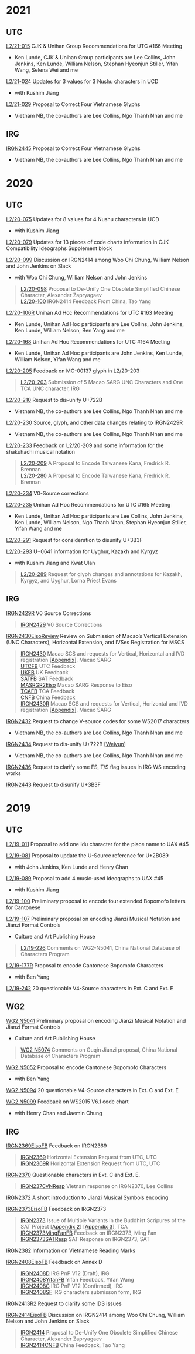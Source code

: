 # 2021

## UTC

[L2/21-015](http://www.unicode.org/L2/L2021/21015-cjk-unihan-group-utc166.pdf) CJK & Unihan Group Recommendations for UTC #166 Meeting</br>
* Ken Lunde, CJK & Unihan Group participants are Lee Collins, John Jenkins, Ken Lunde, William Nelson, Stephan Hyeonjun Stiller, Yifan Wang, Selena Wei and me

[L2/21-024](http://www.unicode.org/L2/L2021/21024-nushu-prop-chg.pdf) Updates for 3 values for 3 Nushu characters in UCD</br>
* with Kushim Jiang

[L2/21-029](http://www.unicode.org/L2/L2021/21029-four-v-source-glyphs.pdf) Proposal to Correct Four Vietnamese Glyphs</br>
* Vietnam NB, the co-authors are Lee Collins, Ngo Thanh Nhan and me

## IRG

[IRGN2445](https://appsrv.cse.cuhk.edu.hk/~irg/irg/irg53/IRGN2445.pdf) Proposal to Correct Four Vietnamese Glyphs</br>
* Vietnam NB, the co-authors are Lee Collins, Ngo Thanh Nhan and me

# 2020

## UTC

[L2/20-075](http://www.unicode.org/L2/L2020/20075-nushu-prop-upd.pdf) Updates for 8 values for 4 Nushu characters in UCD</br>
* with Kushim Jiang

[L2/20-079](http://www.unicode.org/L2/L2020/20079-cjk-comp-supp-upd.pdf) Updates for 13 pieces of code charts information in CJK Compatibility Ideographs Supplement block

[L2/20-099](http://www.unicode.org/L2/L2020/20099-irgn2414-discuss.pdf) Discussion on IRGN2414 among Woo Chi Chung, William Nelson and John Jenkins on Slack</br>
* with Woo Chi Chung, William Nelson and John Jenkins</br>
> [L2/20-098](http://www.unicode.org/L2/L2020/20098-irgn2414-one-char-deunify.pdf) Proposal to De-Unify One Obsolete Simplified Chinese Character, Alexander Zapryagaev</br>
> [L2/20-100](http://www.unicode.org/L2/L2020/20100-irgn2414-china-fdbk.pdf) IRGN2414 Feedback From China, Tao Yang

[L2/20-106R](http://www.unicode.org/L2/L2020/20106r-unihan-adhoc-utc163.pdf) Unihan Ad Hoc Recommendations for UTC #163 Meeting</br>
* Ken Lunde, Unihan Ad Hoc participants are Lee Collins, John Jenkins, Ken Lunde, William Nelson, Ben Yang and me

[L2/20-168](http://www.unicode.org/L2/L2020/20168-unihan-adhoc-utc164.pdf) Unihan Ad Hoc Recommendations for UTC #164 Meeting</br>
* Ken Lunde, Unihan Ad Hoc participants are John Jenkins, Ken Lunde, William Nelson, Yifan Wang and me 

[L2/20-205](http://www.unicode.org/L2/L2020/20205-fdbk-mc-00137.pdf) Feedback on MC-00137 glyph in L2/20-203</br>
> [L2/20-203](http://www.unicode.org/L2/L2020/20205-fdbk-mc-00137.pdf) Submission of 5 Macao SARG UNC Characters and One TCA UNC character, IRG

[L2/20-210](http://www.unicode.org/L2/L2020/20210-irgn2434-disunify-722b.pdf) Request to dis-unify U+722B</br>
* Vietnam NB, the co-authors are Lee Collins, Ngo Thanh Nhan and me

[L2/20-230](http://www.unicode.org/L2/L2020/20230-vn-src-data-chg-irgn2440.pdf) Source, glyph, and other data changes relating to IRGN2429R</br>
* Vietnam NB, the co-authors are Lee Collins, Ngo Thanh Nhan and me

[L2/20-233](http://www.unicode.org/L2/L2020/20233-kana-fdbk-shakuhachi.pdf) Feedback on L2/20-209 and some information for the shakuhachi musical notation</br>
> [L2/20-209](http://www.unicode.org/L2/L2020/20209-taiwan-kana.pdf) A Proposal to Encode Taiwanese Kana, Fredrick R. Brennan</br>
> [L2/20-280](http://www.unicode.org/L2/L2020/20280-taiwan-kana.pdf) A Proposal to Encode Taiwanese Kana, Fredrick R. Brennan

[L2/20-234](http://www.unicode.org/L2/L2020/20234-v0-src-corr-irgn2429r.pdf) V0-Source corrections

[L2/20-235](http://www.unicode.org/L2/L2020/20235-unihan-adhoc-utc165.pdf) Unihan Ad Hoc Recommendations for UTC #165 Meeting</br>
* Ken Lunde, Unihan Ad Hoc participants are Lee Collins, John Jenkins, Ken Lunde, William Nelson, Ngo Thanh Nhan, Stephan Hyeonjun Stiller, Yifan Wang and me

[L2/20-291](http://www.unicode.org/L2/L2020/20291-irgn2443-3b3f-disunify.pdf) Request for consideration to disunify U+3B3F

[L2/20-293](http://www.unicode.org/L2/L2020/20293-0641-issue.pdf) U+0641 information for Uyghur, Kazakh and Kyrgyz</br>
* with Kushim Jiang and Kwat Ulan</br>
> [L2/20-289](http://www.unicode.org/L2/L2020/20289-kazakh-kyrgyz-uyghur-annot.pdf) Request for glyph changes and annotations for Kazakh, Kyrgyz, and Uyghur, Lorna Priest Evans

## IRG

[IRGN2429R](https://appsrv.cse.cuhk.edu.hk/~irg/irg/irg53/IRGN2429R_V0SourceCorrections.pdf) V0 Source Corrections</br>
> [IRGN2429](https://appsrv.cse.cuhk.edu.hk/~irg/irg/irg53/IRGN2429_V0-SourceCorrections.pdf) V0 Source Corrections

[IRGN2430EisoReview](https://appsrv.cse.cuhk.edu.hk/~irg/irg/irg53/IRGN2430EisoFeedback.pdf) Review on Submission of Macao’s Vertical Extension (UNC Characters), Horizontal Extension, and IVSes Registration for MSCS</br>
> [IRGN2430](https://appsrv.cse.cuhk.edu.hk/~irg/irg/irg53/IRGN2430.pdf) Macao SCS and requests for Vertical, Horizontal and IVD registration \[[Appendix](https://appsrv.cse.cuhk.edu.hk/~irg/irg/irg53/IRGN2430.zip)\], Macao SARG</br>
> [UTCFB](https://appsrv.cse.cuhk.edu.hk/~irg/irg/irg53/IRGN2430UTCFeedback.pdf) UTC Feedback</br>
> [UKFB](https://appsrv.cse.cuhk.edu.hk/~irg/irg/irg53/IRGN2430UKFeedback.pdf) UK Feedback</br>
> [SATFB](https://appsrv.cse.cuhk.edu.hk/~irg/irg/irg53/IRGN2430SATFeedbackIRGN2430.pdf) SAT Feedback</br>
> [MASRGR2Eiso](https://appsrv.cse.cuhk.edu.hk/~irg/irg/irg53/IRGN2430MSARGResponseToEiso.pdf) Macao SARG Response to Eiso</br>
> [TCAFB](https://appsrv.cse.cuhk.edu.hk/~irg/irg/irg53/IRGN2430TCAFeedback.pdf) TCA Feedback</br>
> [CNFB](https://appsrv.cse.cuhk.edu.hk/~irg/irg/irg53/IRGN2431ChinaFeedback.pdf) China Feedback</br>
> [IRGN2430R](https://appsrv.cse.cuhk.edu.hk/~irg/irg/irg53/IRGN2430R.pdf) Macao SCS and requests for Vertical, Horizontal and IVD registration  \[[Appendix](https://appsrv.cse.cuhk.edu.hk/~irg/irg/irg53/IRGN2430R.zip)\], Macao SARG

[IRGN2432](https://appsrv.cse.cuhk.edu.hk/~irg/irg/irg53/IRGN2432.pdf) Request to change V-source codes for some WS2017 characters</br>
* Vietnam NB, the co-authors are Lee Collins, Ngo Thanh Nhan and me

[IRGN2434](https://drive.google.com/file/d/162T5y6gcrzmECaaOV9nqSt0V0PDp0NEf/view?usp=sharing) Request to dis-unify U+722B \[[Weiyun](https://share.weiyun.com/AEh5i2ef)\]</br>
* Vietnam NB, the co-authors are Lee Collins, Ngo Thanh Nhan and me

[IRGN2436](https://appsrv.cse.cuhk.edu.hk/~irg/irg/irg53/IRGN2436_FS_TSf_issues.pdf) Request to clarify some FS, T/S flag issues in IRG WS encoding works

[IRGN2443](https://appsrv.cse.cuhk.edu.hk/~irg/irg/irg53/IRGN2443_3B3F_disunify.pdf) Request to disunify U+3B3F

# 2019

## UTC

[L2/19-011](http://www.unicode.org/L2/L2019/19011-uax45-idu-san.pdf) Proposal to add one Idu character for the place name to UAX \#45

[L2/19-081](http://www.unicode.org/L2/L2019/19081-usource-ref-update.pdf) Proposal to update the U-Source reference for U+2B089</br>
* with John Jenkins, Ken Lunde and Henry Chan

[L2/19-089](http://www.unicode.org/L2/L2019/19089-uax45music.pdf) Proposal to add 4 music-used ideographs to UAX \#45</br>
* with Kushim Jiang

[L2/19-100](http://www.unicode.org/L2/L2019/19100-cantonese-bopomofo.pdf) Preliminary proposal to encode four extended Bopomofo letters for Cantonese

[L2/19-107](http://www.unicode.org/L2/L2019/19107-n5041-jianzi-notation.pdf) Preliminary proposal on encoding Jianzi Musical Notation and Jianzi Format Controls</br>
* Culture and Art Publishing House</br>
> [L2/19-226](http://www.unicode.org/L2/L2019/19226-n5074-jianzi-cmt.pdf) Comments on WG2-N5041, China National Database of Characters Program

[L2/19-177R](http://www.unicode.org/L2/L2019/19177r-cantonese-bopomofo.pdf) Proposal to encode Cantonese Bopomofo Characters</br>
* with Ben Yang

[L2/19-242](http://www.unicode.org/L2/L2019/19242-n5094-irgn2370-v4-src-question.pdf) 20 questionable V4-Source characters in Ext. C and Ext. E

## WG2

[WG2 N5041](https://unicode.org/wg2/docs/n5041-Jianzi.pdf) Preliminary proposal on encoding Jianzi Musical Notation and Jianzi Format Controls</br>
* Culture and Art Publishing House</br>
> [WG2 N5074](https://unicode.org/wg2/docs/n5074-Comments-on-Guqin-Jianzi-encoding.pdf) Comments on Guqin Jianzi proposal, China National Database of Characters Program

[WG2 N5052](https://unicode.org/wg2/docs/n5052-19177r-cantonese-bopomofo.pdf) Proposal to encode Cantonese Bopomofo Characters</br>
* with Ben Yang

[WG2 N5094](https://unicode.org/wg2/docs/n5094-IRGN2370-VHorizontalExtensions.pdf) 20 questionable V4-Source characters in Ext. C and Ext. E

[WG2 N5099](https://unicode.org/wg2/docs/n5099-IRGN2327FeedbackByEisoHenryJaemin.pdf) Feedback on WS2015 V6.1 code chart</br>
* with Henry Chan and Jaemin Chung

## IRG

[IRGN2369EisoFB](https://appsrv.cse.cuhk.edu.hk/~irg/irg/irg52/IRGN2369_EisoFeedback.pdf) Feedback on IRGN2369</br>
> [IRGN2369](https://appsrv.cse.cuhk.edu.hk/~irg/irg/irg52/IRGN2369ProposedHorizontalExtension.pdf) Horizontal Extension Request from UTC, UTC</br>
> [IRGN2369R](https://appsrv.cse.cuhk.edu.hk/~irg/irg/irg52/IRGN2369RProposedHorizontalExtension.pdf) Horizontal Extension Request from UTC, UTC

[IRGN2370](https://appsrv.cse.cuhk.edu.hk/~irg/irg/irg52/IRGN2370.pdf) Questionable characters in Ext. C and Ext. E.</br>
> [IRGN2370VNResp](https://appsrv.cse.cuhk.edu.hk/~irg/irg/irg52/IRGN2370VietResponseToEiso.pdf) Vietnam response on IRGN2370, Lee Collins

[IRGN2372](https://appsrv.cse.cuhk.edu.hk/~irg/irg/irg52/IRGN2372_intro_jianzi.pdf) A short introduction to Jianzi Musical Symbols encoding

[IRGN2373EisoFB](https://appsrv.cse.cuhk.edu.hk/~irg/irg/irg52/IRGN2373_EisoFeedback.pdf) Feedback on IRGN2373</br>
> [IRGN2373](https://appsrv.cse.cuhk.edu.hk/~irg/irg/irg52/IRGN2373VariantIssuesSATProject.pdf) Issue of Multiple Variants in the Buddhist Scripures of the SAT Project \[[Appendix 2](https://appsrv.cse.cuhk.edu.hk/~irg/irg/irg52/IRGN2373_Appendix2-KINUGAWAKenjiArticle.pdf)\] \[[Appendix 3](https://appsrv.cse.cuhk.edu.hk/~irg/irg/irg52/IRGN2373_Appendix3-WanJinchuanArticle.pdf)\], TCA</br>
> [IRGN2373MingFanFB](https://appsrv.cse.cuhk.edu.hk/~irg/irg/irg52/IRGN2373_MingFanFeedback.pdf) Feedback on IRGN2373, Ming Fan</br>
> [IRGN2373SATResp](https://appsrv.cse.cuhk.edu.hk/~irg/irg/irg52/IRGN2373SATResponseMultipleVariants.pdf) SAT Response on IRGN2373, SAT

[IRGN2382](https://appsrv.cse.cuhk.edu.hk/~irg/irg/irg52/IRGN2382.pdf) Information on Vietnamese Reading Marks

[IRGN2408EisoFB](https://appsrv.cse.cuhk.edu.hk/~irg/irg/irg53/IRGN2408EisoFeedbackonAnnexD.doc) Feedback on Annex D</br>
> [IRGN2408D](https://appsrv.cse.cuhk.edu.hk/~irg/irg/irg53/IRGN2408IRGPnPV12.doc) IRG PnP V12 \(Draft\), IRG</br>
> [IRGN2408YifanFB](https://appsrv.cse.cuhk.edu.hk/~irg/irg/irg53/IRGN2408YifanFeedback.docx) Yifan Feedback, Yifan Wang</br>
> [IRGN2408C](https://appsrv.cse.cuhk.edu.hk/~irg/irg/irg53/IRGN2408IRGPnPV12Confirmed.pdf) IRG PnP V12 \(Confirmed\), IRG</br>
> [IRGN2408SF](https://appsrv.cse.cuhk.edu.hk/~irg/irg/irg53/IRGN2408SubmissionForm.xlsx) IRG characters submisson form, IRG

[IRGN2413R2](https://appsrv.cse.cuhk.edu.hk/~irg/irg/irg53/IRGN2413_IDS_issues.pdf) Request to clarify some IDS issues

[IRGN2414EisoFB](https://appsrv.cse.cuhk.edu.hk/~irg/irg/irg53/IRGN2414DiscussionOnSlack.pdf) Discussion on IRGN2414 among Woo Chi Chung, William Nelson and John Jenkins on Slack</br>
> [IRGN2414](https://appsrv.cse.cuhk.edu.hk/~irg/irg/irg53/IRGN2414.pdf) Proposal to De-Unify One Obsolete Simplified Chinese Character, Alexander Zapryagaev</br>
> [IRGN2414CNFB](https://appsrv.cse.cuhk.edu.hk/~irg/irg/irg53/IRGN2414FeedbackfromChina.pdf) China Feedback, Tao Yang
